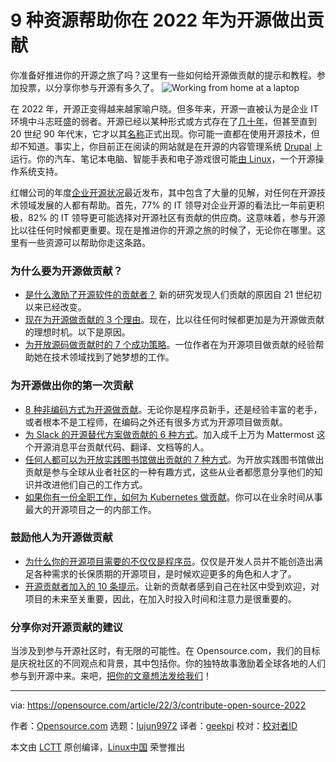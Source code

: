 [#]: subject: "9 resources to help you contribute to open source in 2022"
[#]: via: "https://opensource.com/article/22/3/contribute-open-source-2022"
[#]: author: "Opensource.com https://opensource.com/users/admin"
[#]: collector: "lujun9972"
[#]: translator: "geekpi"
[#]: reviewer: " "
[#]: publisher: " "
[#]: url: " "

9 种资源帮助你在 2022 年为开源做出贡献
======
你准备好推进你的开源之旅了吗？这里有一些如何给开源做贡献的提示和教程。参加投票，以分享你参与开源有多久了。
![Working from home at a laptop][1]

在 2022 年，开源正变得越来越家喻户晓。但多年来，开源一直被认为是企业 IT 环境中斗志旺盛的弱者。开源已经以某种形式或方式存在了[几十年][2]，但甚至直到 20 世纪 90 年代末，它才以其[名称][3]正式出现。你可能一直都在使用开源技术，但却不知道。事实上，你目前正在阅读的网站就是在开源的内容管理系统 [Drupal][4] 上运行。你的汽车、笔记本电脑、智能手表和电子游戏很可能[由 Linux][5]，一个开源操作系统支持。

红帽公司的年度[企业开源状况][6]最近发布，其中包含了大量的见解，对任何在开源技术领域发展的人都有帮助。首先，77% 的 IT 领导对企业开源的看法比一年前更积极，82% 的 IT 领导更可能选择对开源社区有贡献的供应商。这意味着，参与开源比以往任何时候都更重要。现在是推进你的开源之旅的时候了，无论你在哪里。这里有一些资源可以帮助你走这条路。

### 为什么要为开源做贡献？

  * [是什么激励了开源软件的贡献者？][7] 新的研究发现人们贡献的原因自 21 世纪初以来已经改变。
  * [现在为开源做贡献的 3 个理由][8]。现在，比以往任何时候都更加是为开源做贡献的理想时机。以下是原因。
  * [为开放源码做贡献时的 7 个成功策略][9]。一位作者在为开源项目做贡献的经验帮助她在技术领域找到了她梦想的工作。



### 为开源做出你的第一次贡献

  * [8 种非编码方式为开源做贡献][10]。无论你是程序员新手，还是经验丰富的老手，或者根本不是工程师，在编码之外还有很多方式为开源项目做贡献。
  * [为 Slack 的开源替代方案做贡献的 6 种方式][11]。加入成千上万为 Mattermost 这个开源消息平台贡献代码、翻译、文档等的人。
  * [任何人都可以为开放实践图书馆做出贡献的 7 种方式][12]。为开放实践图书馆做出贡献是参与全球从业者社区的一种有趣方式，这些从业者都愿意分享他们的知识并改进他们自己的工作方式。
  * [如果你有一份全职工作，如何为 Kubernetes 做贡献][13]。你可以在业余时间从事最大的开源项目之一的内部工作。



### 鼓励他人为开源做贡献

  * [为什么你的开源项目需要的不仅仅是程序员][14]。仅仅是开发人员并不能创造出满足各种需求的长保质期的开源项目，是时候欢迎更多的角色和人才了。
  * [开源贡献者加入的 10 条提示][15]。让新的贡献者感到自己在社区中受到欢迎，对项目的未来至关重要，因此，在加入时投入时间和注意力是很重要的。



### 分享你对开源贡献的建议

当涉及到参与开源社区时，有无限的可能性。在 Opensource.com，我们的目标是庆祝社区的不同观点和背景，其中包括你。你的独特故事激励着全球各地的人们参与到开源中来。来吧，[把你的文章想法发给我们][16]！

--------------------------------------------------------------------------------

via: https://opensource.com/article/22/3/contribute-open-source-2022

作者：[Opensource.com][a]
选题：[lujun9972][b]
译者：[geekpi](https://github.com/geekpi)
校对：[校对者ID](https://github.com/校对者ID)

本文由 [LCTT](https://github.com/LCTT/TranslateProject) 原创编译，[Linux中国](https://linux.cn/) 荣誉推出

[a]: https://opensource.com/users/admin
[b]: https://github.com/lujun9972
[1]: https://opensource.com/sites/default/files/styles/image-full-size/public/lead-images/wfh_work_home_laptop_work.png?itok=VFwToeMy (Working from home at a laptop)
[2]: https://www.redhat.com/en/topics/open-source/what-is-open-source#the-history-of-open-source?intcmp=7013a000002qLH8AAM
[3]: https://opensource.com/article/18/2/coining-term-open-source-software
[4]: https://opensource.com/tags/drupal
[5]: https://opensource.com/article/19/8/everyday-tech-runs-linux
[6]: https://www.redhat.com/en/enterprise-open-source-report/2022?intcmp=7013a000002qLH8AAM
[7]: https://opensource.com/article/21/4/motivates-open-source-contributors
[8]: https://opensource.com/article/20/6/why-contribute-open-source
[9]: https://opensource.com/article/22/1/open-source-contributions-career
[10]: https://opensource.com/life/16/1/8-ways-contribute-open-source-without-writing-code
[11]: https://opensource.com/article/20/7/mattermost
[12]: https://opensource.com/article/21/10/open-practice-library
[13]: https://opensource.com/article/19/11/how-contribute-kubernetes
[14]: https://opensource.com/article/20/9/open-source-role-diversity
[15]: https://opensource.com/article/19/12/open-source-contributors
[16]: https://opensource.com/how-submit-article
